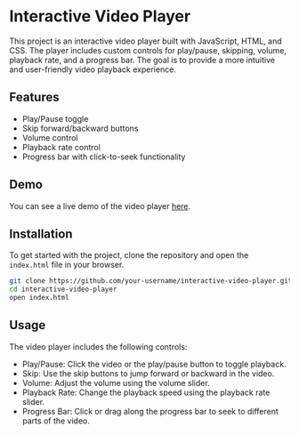 # Interactive Video Player

This project is an interactive video player built with JavaScript, HTML, and CSS. The player includes custom controls for play/pause, skipping, volume, playback rate, and a progress bar. The goal is to provide a more intuitive and user-friendly video playback experience.

## Features

- Play/Pause toggle
- Skip forward/backward buttons
- Volume control
- Playback rate control
- Progress bar with click-to-seek functionality

## Demo

You can see a live demo of the video player [here](https://your-live-demo-url).

## Installation

To get started with the project, clone the repository and open the `index.html` file in your browser.

```sh
git clone https://github.com/your-username/interactive-video-player.git
cd interactive-video-player
open index.html
```

## Usage

The video player includes the following controls:

- Play/Pause: Click the video or the play/pause button to toggle playback.
- Skip: Use the skip buttons to jump forward or backward in the video.
- Volume: Adjust the volume using the volume slider.
- Playback Rate: Change the playback speed using the playback rate slider.
- Progress Bar: Click or drag along the progress bar to seek to different parts of the video.
